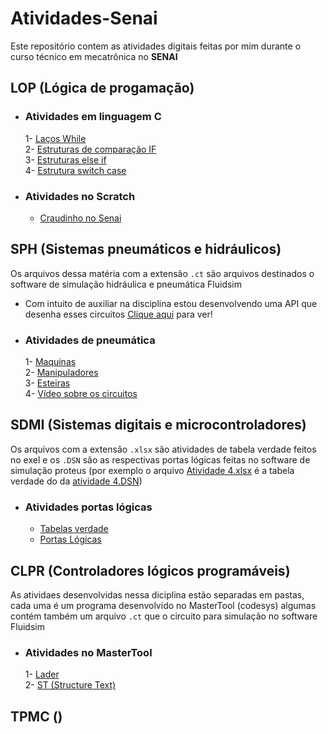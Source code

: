 # Atividades-Senai
Este repositório contem as atividades digitais feitas por mim durante o curso técnico em mecatrônica no **SENAI**  

## LOP (Lógica de progamação)  
- ### Atividades em linguagem C  
  1- [Laços While](https://github.com/samuelc254/Atividades-SENAI/blob/main/LOP/Linguagem%20C/1-%20Laços%20While.c)  
  2- [Estruturas de comparação IF](https://github.com/samuelc254/Atividades-SENAI/blob/main/LOP/Linguagem%20C/2-%20Estruturas%20de%20comparação%20If.c)  
  3- [Estruturas else if](https://github.com/samuelc254/Atividades-SENAI/blob/main/LOP/Linguagem%20C/3-%20Estruturas%20else%20if.c)  
  4- [Estrutura switch case](https://github.com/samuelc254/Atividades-SENAI/blob/main/LOP/Linguagem%20C/4-%20Estrutura%20switch%20case.c)
   
- ### Atividades no Scratch  
  - [Craudinho no Senai](https://scratch.mit.edu/projects/579456648/)  
  
## SPH (Sistemas pneumáticos e hidráulicos)  
Os arquivos dessa matéria com a extensão `.ct` são arquivos destinados o software de simulação hidráulica e pneumática Fluidsim
- Com intuito de auxiliar na disciplina estou desenvolvendo uma API que desenha esses circuitos [Clique aqui](http://circuit-drawer.herokuapp.com/) para ver!  
  
- ### Atividades  de pneumática
  1- [Maquinas](https://github.com/samuelc254/Atividades-SENAI/tree/main/SPH/Maquinas)  
  2- [Manipuladores](https://github.com/samuelc254/Atividades-SENAI/tree/main/SPH/Manipuladores)  
  3- [Esteiras](https://github.com/samuelc254/Atividades-SENAI/tree/main/SPH/Esteiras)  
  4- [Vídeo sobre os circuitos](https://youtu.be/KFOlISVIOaU) 
  
## SDMI (Sistemas digitais  e microcontroladores)
Os arquivos com a extensão `.xlsx` são atividades de tabela verdade feitos no exel e os `.DSN` são as respectivas portas lógicas feitas no software de simulação proteus (por exemplo o arquivo [Atividade 4.xlsx](https://github.com/samuelc254/Atividades-SENAI/blob/main/SDMI/Tabelas%20verdade/atividade%204.xlsx) é a tabela verdade do da [atividade 4.DSN](https://github.com/samuelc254/Atividades-SENAI/blob/main/SDMI/Portas%20L%C3%B3gicas/atividade%204.DSN))
  
- ### Atividades portas lógicas
  - [Tabelas verdade](https://github.com/samuelc254/Atividades-SENAI/tree/main/SDMI/Tabelas%20verdade)  
  - [Portas Lógicas](https://github.com/samuelc254/Atividades-SENAI/tree/main/SDMI/Portas%20L%C3%B3gicas)

## CLPR (Controladores lógicos programáveis)
As atividaes desenvolvidas nessa diciplina estão separadas em pastas, cada uma é um programa desenvolvido no MasterTool (codesys) algumas contém também um arquivo `.ct` que o circuito para simulação no software Fluidsim  
  
- ### Atividades no MasterTool
  1- [Lader](https://github.com/samuelc254/Atividades-SENAI/tree/main/CLPR/Lader)  
  2- [ST (Structure Text)](https://github.com/samuelc254/Atividades-SENAI/tree/main/CLPR/ST)  

## TPMC ()  
